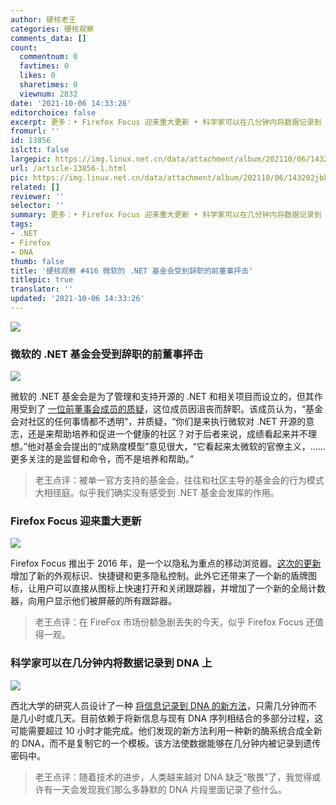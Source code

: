 ```yaml
---
author: 硬核老王
categories: 硬核观察
comments_data: []
count:
  commentnum: 0
  favtimes: 0
  likes: 0
  sharetimes: 0
  viewnum: 2832
date: '2021-10-06 14:33:26'
editorchoice: false
excerpt: 更多：• Firefox Focus 迎来重大更新 • 科学家可以在几分钟内将数据记录到 DNA 上
fromurl: ''
id: 13856
islctt: false
largepic: https://img.linux.net.cn/data/attachment/album/202110/06/143202jbbbb0lw48bwx88l.jpg
url: /article-13856-1.html
pic: https://img.linux.net.cn/data/attachment/album/202110/06/143202jbbbb0lw48bwx88l.jpg.thumb.jpg
related: []
reviewer: ''
selector: ''
summary: 更多：• Firefox Focus 迎来重大更新 • 科学家可以在几分钟内将数据记录到 DNA 上
tags:
- .NET
- Firefox
- DNA
thumb: false
title: '硬核观察 #416 微软的 .NET 基金会受到辞职的前董事抨击'
titlepic: true
translator: ''
updated: '2021-10-06 14:33:26'
---
```


![](https://img.linux.net.cn/data/attachment/album/202110/06/143202jbbbb0lw48bwx88l.jpg)


### 微软的 .NET 基金会受到辞职的前董事抨击


![](https://img.linux.net.cn/data/attachment/album/202110/06/143210t989trjjj7lw630z.jpg)


微软的 .NET 基金会是为了管理和支持开源的 .NET 和相关项目而设立的，但其作用受到了 [一位前董事会成员的质疑](https://www.theregister.com/2021/10/05/microsoft_net_foundation_under_fire/)，这位成员因沮丧而辞职。该成员认为，“基金会对社区的任何事情都不透明”，并质疑，“你们是来执行微软对 .NET 开源的意志，还是来帮助培养和促进一个健康的社区？对于后者来说，成绩看起来并不理想。”他对基金会提出的“成熟度模型”意见很大，“它看起来太微软的官僚主义，……更多关注的是监督和命令，而不是培养和帮助。”



> 
> 老王点评：被单一官方支持的基金会，往往和社区主导的基金会的行为模式大相径庭。似乎我们确实没有感受到 .NET 基金会发挥的作用。
> 
> 
> 


### Firefox Focus 迎来重大更新


![](https://img.linux.net.cn/data/attachment/album/202110/06/143252pruvp1v9umm3j33z.jpg)


Firefox Focus 推出于 2016 年，是一个以隐私为重点的移动浏览器。[这次的更新](https://www.engadget.com/mozilla-firefox-focus-mobile-updates-130514586.html) 增加了新的外观标识、快捷键和更多隐私控制。此外它还带来了一个新的盾牌图标，让用户可以直接从图标上快速打开和关闭跟踪器，并增加了一个新的全局计数器，向用户显示他们被屏蔽的所有跟踪器。



> 
> 老王点评：在 FireFox 市场份额急剧丢失的今天，似乎 Firefox Focus 还值得一观。
> 
> 
> 


### 科学家可以在几分钟内将数据记录到 DNA 上


![](https://img.linux.net.cn/data/attachment/album/202110/06/143310x8th66lrln7p8wz8.jpg)


西北大学的研究人员设计了一种 [将信息记录到 DNA 的新方法](https://interestingengineering.com/scientists-have-successfully-recorded-data-to-dna-in-a-few-short-minutes)，只需几分钟而不是几小时或几天。目前依赖于将新信息与现有 DNA 序列相结合的多部分过程，这可能需要超过 10 小时才能完成。他们发现的新方法利用一种新的酶系统合成全新的 DNA，而不是复制它的一个模板。该方法使数据能够在几分钟内被记录到遗传密码中。



> 
> 老王点评：随着技术的进步，人类越来越对 DNA 缺乏“敬畏”了，我觉得或许有一天会发现我们那么多静默的 DNA 片段里面记录了些什么。
> 
> 
>